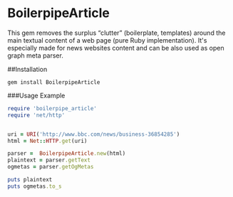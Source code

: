 # BoilerpipeArticle
This gem removes the surplus “clutter” (boilerplate, templates) around 
the main textual content of a web page (pure Ruby implementation). It's especially made for news websites content and can be also used as open graph meta parser.

##Installation 
```
gem install BoilerpipeArticle
```

###Usage Example 

```ruby
require 'boilerpipe_article'
require 'net/http'


uri = URI('http://www.bbc.com/news/business-36854285')
html = Net::HTTP.get(uri)

parser =  BoilerpipeArticle.new(html)
plaintext = parser.getText
ogmetas = parser.getOgMetas

puts plaintext
puts ogmetas.to_s
```

